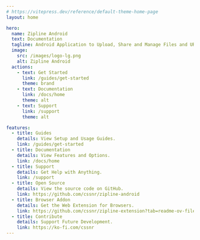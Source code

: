 ```yaml
---
# https://vitepress.dev/reference/default-theme-home-page
layout: home

hero:
  name: Zipline Android
  text: Documentation
  tagline: Android Application to Upload, Share and Manage Files and URLs for a Diced/Zipline v4 ShareX Server.
  image:
    src: /images/logo-lg.png
    alt: Zipline Android
  actions:
    - text: Get Started
      link: /guides/get-started
      theme: brand
    - text: Documentation
      link: /docs/home
      theme: alt
    - text: Support
      link: /support
      theme: alt

features:
  - title: Guides
    details: View Setup and Usage Guides.
    link: /guides/get-started
  - title: Documentation
    details: View Features and Options.
    link: /docs/home
  - title: Support
    details: Get Help with Anything.
    link: /support
  - title: Open Source
    details: View the source code on GitHub.
    link: https://github.com/cssnr/zipline-android
  - title: Browser Addon
    details: Get the Web Extension for Browsers.
    link: https://github.com/cssnr/zipline-extension?tab=readme-ov-file#install
  - title: Contribute
    details: Support Future Development.
    link: https://ko-fi.com/cssnr
---
```

